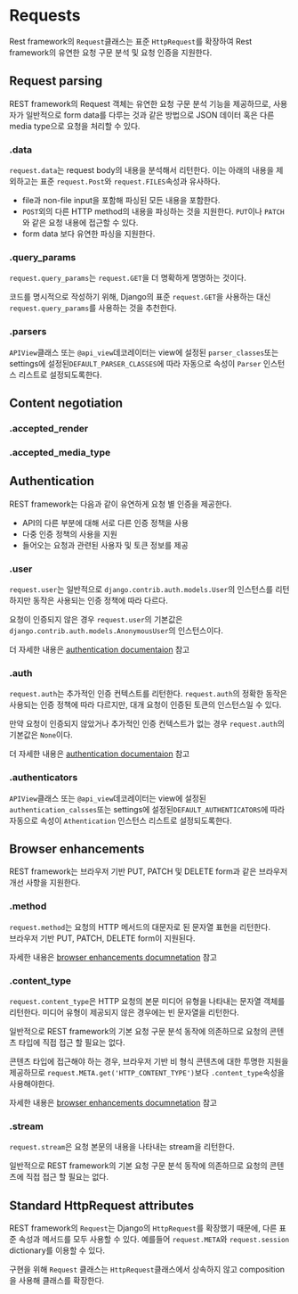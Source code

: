 # Requests
Rest framework의 `Request`클래스는 표준 `HttpRequest`를 확장하여 Rest framework의 유연한 요청 구문 분석 및 요청 인증을 지원한다.

## Request parsing
REST framework의 Request 객체는 유연한 요청 구문 분석 기능을 제공하므로, 사용자가 일반적으로 form data를 다루는 것과 같은 방법으로 JSON 데이터 혹은 다른 media type으로 요청을 처리할 수 있다. 

### .data
`request.data`는 request body의 내용을 분석해서 리턴한다. 이는 아래의 내용을 제외하고는 표준 `request.Post`와 `request.FILES`속성과 유사하다. 

- file과 non-file input을 포함해 파싱된 모든 내용을 포함한다.
- `POST`외의 다른 HTTP method의 내용을 파싱하는 것을 지원한다. `PUT`이나 `PATCH`와 같은 요청 내용에 접근할 수 있다.
- form data 보다 유연한 파싱을 지원한다. 

### .query_params
`request.query_params`는 `request.GET`을 더 명확하게 명명하는 것이다. 

코드를 명시적으로 작성하기 위해, Django의 표준 `request.GET`을 사용하는 대신 `request.query_params`를 사용하는 것을 추천한다. 

### .parsers
`APIView`클래스 또는 `@api_view`데코레이터는 view에 설정된 `parser_classes`또는 settings에 설정된`DEFAULT_PARSER_CLASSES`에 따라 자동으로 속성이 `Parser` 인스턴스 리스트로 설정되도록한다.

## Content negotiation
### .accepted_render
### .accepted\_media\_type

## Authentication
REST framework는 다음과 같이 유연하게 요청 별 인증을 제공한다. 

- API의 다른 부분에 대해 서로 다른 인증 정책을 사용
- 다중 인증 정책의 사용을 지원
- 들어오는 요청과 관련된 사용자 및 토큰 정보를 제공

### .user
`request.user`는 일반적으로 `django.contrib.auth.models.User`의 인스턴스를 리턴하지만 동작은 사용되는 인증 정책에 따라 다르다.

요청이 인증되지 않은 경우 `request.user`의 기본값은 `django.contrib.auth.models.AnonymousUser`의 인스턴스이다.

더 자세한 내용은 [authentication documentaion](http://www.django-rest-framework.org/api-guide/authentication/) 참고

### .auth
`request.auth`는 추가적인 인증 컨텍스트를 리턴한다. `request.auth`의 정확한 동작은 사용되는 인증 정책에 따라 다르지만, 대개 요청이 인증된 토큰의 인스턴스일 수 있다.

만약 요청이 인증되지 않았거나 추가적인 인증 컨텍스트가 없는 경우 `request.auth`의 기본값은 `None`이다.

더 자세한 내용은 [authentication documentaion](http://www.django-rest-framework.org/api-guide/authentication/) 참고

### .authenticators
`APIView`클래스 또는 `@api_view`데코레이터는 view에 설정된 `authentication_calsses`또는 settings에 설정된`DEFAULT_AUTHENTICATORS`에 따라 자동으로 속성이 `Athentication` 인스턴스 리스트로 설정되도록한다.

## Browser enhancements
REST framework는 브라우저 기반 PUT, PATCH 및 DELETE form과 같은 브라우저 개선 사항을 지원한다.
### .method
`request.method`는 요청의 HTTP 메서드의 대문자로 된 문자열 표현을 리턴한다.  
브라우저 기반 PUT, PATCH, DELETE form이 지원된다. 

자세한 내용은 [browser enhancements documnetation](http://www.django-rest-framework.org/topics/browser-enhancements/) 참고

### .content_type
`request.content_type`은 HTTP 요청의 본문 미디어 유형을 나타내는 문자열 객체를 리턴한다. 미디어 유형이 제공되지 않은 경우에는 빈 문자열을 리턴한다.

일반적으로 REST framework의 기본 요청 구문 분석 동작에 의존하므로 요청의 콘텐츠 타입에 직접 접근 할 필요는 없다. 

콘텐츠 타입에 접근해야 하는 경우, 브라우저 기반 비 형식 콘텐츠에 대한 투명한 지원을 제공하므로 `request.META.get('HTTP_CONTENT_TYPE')`보다 `.content_type`속성을 사용해야한다. 

자세한 내용은 [browser enhancements documnetation](http://www.django-rest-framework.org/topics/browser-enhancements/) 참고

### .stream
`request.stream`은 요청 본문의 내용을 나타내는 stream을 리턴한다. 

일반적으로 REST framework의 기본 요청 구문 분석 동작에 의존하므로 요청의 콘텐츠에 직접 접근 할 필요는 없다. 

## Standard HttpRequest attributes
REST framework의 `Request`는 Django의 `HttpRequest`를 확장했기 때문에, 다른 표준 속성과 메서드를 모두 사용할 수 있다. 예를들어 `request.META`와 `request.session` dictionary를 이용할 수 있다. 

구현을 위해 `Request` 클래스는 `HttpRequest`클래스에서 상속하지 않고 composition을 사용해 클래스를 확장한다. 


